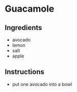 # Guacamole
## Ingredients
* avocado 
* lemon
* salt
* apple
## Instructions
* put one avocado into a bowl
